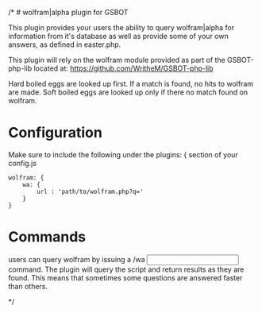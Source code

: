 /* # wolfram|alpha plugin for GSBOT

This plugin provides your users the ability to query wolfram|alpha for information from it's database as well as provide some of your own answers, as defined in easter.php.

This plugin will rely on the wolfram module provided as part of the GSBOT-php-lib located at: https://github.com/WritheM/GSBOT-php-lib

Hard boiled eggs are looked up first. If a match is found, no hits to wolfram are made.
Soft boiled eggs are looked up only if there no match found on wolfram. 

# Configuration

Make sure to include the following under the plugins: { section of your config.js

    wolfram: {
        wa: {
            url : 'path/to/wolfram.php?q='
        }
    }
    
# Commands

users can query wolfram by issuing a /wa <input> command. The plugin will query the script and return results as they are found. This means that sometimes some questions are answered faster than others.

*/